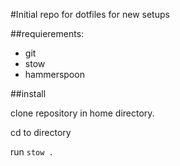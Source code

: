 #Initial repo for dotfiles for new setups 

##requierements: 

- git
- stow
- hammerspoon


##install

clone repository in home directory. 

cd to directory

run `stow .`
